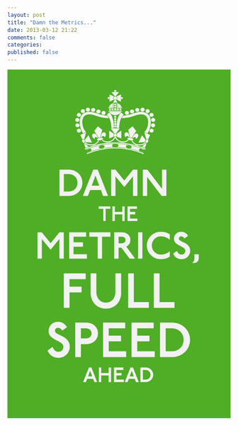 ```yaml
---
layout: post
title: "Damn the Metrics..."
date: 2013-03-12 21:22
comments: false
categories:
published: false 
---
```

<!-- more -->
![damn](/images/damn.png)
